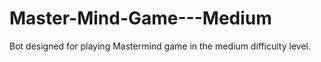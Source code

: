 # Master-Mind-Game---Medium
Bot designed for playing Mastermind game in the medium difficulty level.

